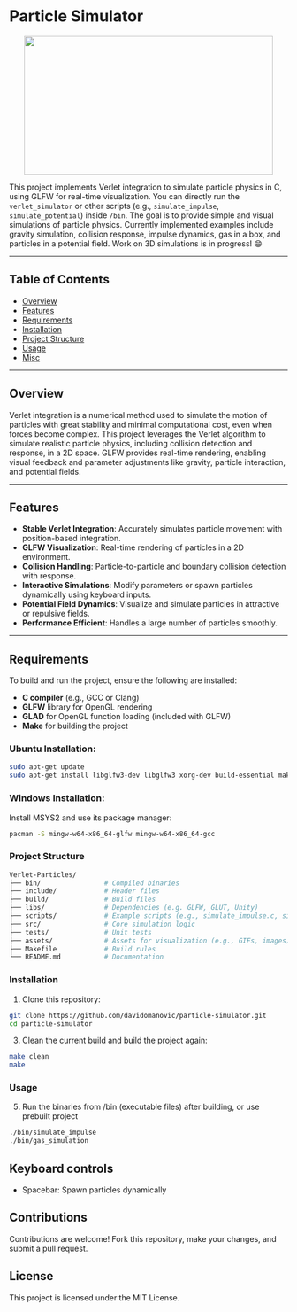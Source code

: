 # Particle Simulator
<div align="center">
  <img src="https://i.giphy.com/media/v1.Y2lkPTc5MGI3NjExdXo1dDI1c2VrcGl2bm1zeHllZHJsNXBvdWRwaHM0aDhmc3VhNTJoayZlcD12MV9pbnRlcm5hbF9naWZfYnlfaWQmY3Q9Zw/x13EuumwsHLCkm9cyr/giphy.gif" width="450" height="250" />
</div>


This project implements Verlet integration to simulate particle physics in C, using GLFW for real-time visualization. You can directly run the `verlet_simulator` or other scripts (e.g., `simulate_impulse`, `simulate_potential`) inside `/bin`. The goal is to provide simple and visual simulations of particle physics. Currently implemented examples include gravity simulation, collision response, impulse dynamics, gas in a box, and particles in a potential field. Work on 3D simulations is in progress! 😄

---

## Table of Contents
- [Overview](#overview)
- [Features](#features)
- [Requirements](#requirements)
- [Installation](#installation)
- [Project Structure](#project-structure)
- [Usage](#usage)
- [Misc](#misc)


---

## Overview

Verlet integration is a numerical method used to simulate the motion of particles with great stability and minimal computational cost, even when forces become complex. This project leverages the Verlet algorithm to simulate realistic particle physics, including collision detection and response, in a 2D space. GLFW provides real-time rendering, enabling visual feedback and parameter adjustments like gravity, particle interaction, and potential fields.

---

## Features

- **Stable Verlet Integration**: Accurately simulates particle movement with position-based integration.
- **GLFW Visualization**: Real-time rendering of particles in a 2D environment.
- **Collision Handling**: Particle-to-particle and boundary collision detection with response.
- **Interactive Simulations**: Modify parameters or spawn particles dynamically using keyboard inputs.
- **Potential Field Dynamics**: Visualize and simulate particles in attractive or repulsive fields.
- **Performance Efficient**: Handles a large number of particles smoothly.

---

## Requirements

To build and run the project, ensure the following are installed:

- **C compiler** (e.g., GCC or Clang)
- **GLFW** library for OpenGL rendering
- **GLAD** for OpenGL function loading (included with GLFW)
- **Make** for building the project

### Ubuntu Installation:

```bash
sudo apt-get update
sudo apt-get install libglfw3-dev libglfw3 xorg-dev build-essential make
```

### Windows Installation:
Install MSYS2 and use its package manager:
```bash
pacman -S mingw-w64-x86_64-glfw mingw-w64-x86_64-gcc
```

### Project Structure
```makefile
Verlet-Particles/
├── bin/                # Compiled binaries
├── include/            # Header files
├── build/              # Build files
├── libs/               # Dependencies (e.g. GLFW, GLUT, Unity)
├── scripts/            # Example scripts (e.g., simulate_impulse.c, simulate_potential.c)
├── src/                # Core simulation logic
├── tests/              # Unit tests
├── assets/             # Assets for visualization (e.g., GIFs, images)
├── Makefile            # Build rules
└── README.md           # Documentation
```


### Installation
1. Clone this repository:
```bash
git clone https://github.com/davidomanovic/particle-simulator.git
cd particle-simulator
```
3. Clean the current build and build the project again:
```bash
make clean
make
```

### Usage
5. Run the binaries from /bin (executable files) after building, or use prebuilt project
```bash
./bin/simulate_impulse
./bin/gas_simulation
```

## Keyboard controls
- Spacebar: Spawn particles dynamically

## Contributions
Contributions are welcome! Fork this repository, make your changes, and submit a pull request.

## License
This project is licensed under the MIT License.
